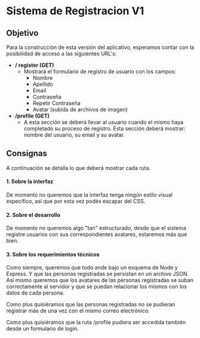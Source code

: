 # Sistema de Registracion V1

## Objetivo
Para la construcción de esta versión del aplicativo, esperamos contar con la posibilidad de acceso a las siguientes URL's:
- **/ register (GET)**
    - Mostrará el formulario de registro de usuario con los campos:
        - Nombre
        - Apellido
        - Email
        - Contraseña
        - Repetir Contraseña
        - Avatar (subida de archivos de imagen)
- **/profile (GET)**
    - A esta sección se deberá llevar al usuario cuando el mismo haya completado su proceso de registro. Esta sección deberá mostrar: nombre del usuario, su email y su avatar.


## Consignas
A continuación se detalla lo que deberá mostrar cada ruta.

#### 1. Sobre la interfaz
De momento no queremos que la interfaz tenga ningún estilo visual específico, así que por esta vez podés escapar del CSS.

#### 2. Sobre el desarrollo
De momento no queremos algo "tan" estructurado, desde que el sistema registre usuarios con sus correspondientes avatares, estaremos más que bien.

#### 3. Sobre los requerimientos técnicos
Como siempre, queremos que todo ande bajo un esquema de Node y Express. Y que las personas registradas se persistan en un archivo JSON. Así mismo queremos que los avatares de las personas registradas se suban correctamente al servidor y que se puedan relacionar los mismos con los datos de cada persona.

Como plus quisiéramos que las personas registradas no se pudieran registrar más de una vez con el mismo correo electrónico.

Como plus quisiéramos que la ruta /profile pudiera ser accedida también desde un formulario de login.